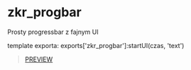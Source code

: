 # zkr_progbar
Prosty progressbar z fajnym UI 

template exporta: exports['zkr_progbar']:startUI(czas, 'text') 

>[PREVIEW](https://i.ibb.co/4mqrXsY/obraz-2022-03-08-152010.png)
